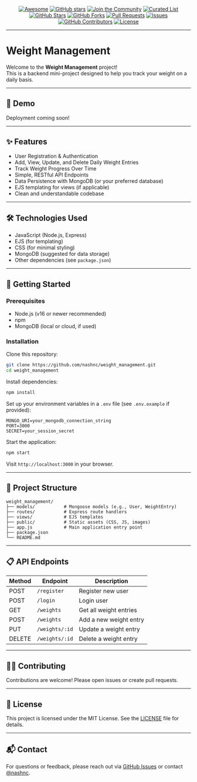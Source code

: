 
<div align="center">

[![Awesome](https://img.shields.io/badge/Awesome-Profile-blueviolet?logo=github)](https://github.com/nashnc/portfolio)
[![GitHub stars](https://img.shields.io/github/stars/nashnc/portfolio?style=social)](https://github.com/nashnc/portfolio/stargazers)
[![Join the Community](https://img.shields.io/badge/Join%20My%20Community-@nashnc-ff69b4?logo=github)](https://github.com/nashnc)
[![Curated List](https://img.shields.io/badge/Curated%20List-GitHub%20Profile%20READMEs-orange?logo=github)](https://github.com/nashnc/portfolio)
[![GitHub Stars](https://img.shields.io/github/stars/nashnc/portfolio?color=yellow&label=Stars)](https://github.com/nashnc/portfolio/stargazers)
[![GitHub Forks](https://img.shields.io/github/forks/nashnc/portfolio?color=green&label=Forks)](https://github.com/nashnc/portfolio/fork)
[![Pull Requests](https://img.shields.io/github/issues-pr/nashnc/portfolio?label=Pull%20Requests)](https://github.com/nashnc/portfolio/pulls)
[![Issues](https://img.shields.io/github/issues/nashnc/portfolio?label=Issues)](https://github.com/nashnc/portfolio/issues)
[![GitHub Contributors](https://img.shields.io/github/contributors/nashnc/portfolio?label=Contributors)](https://github.com/nashnc/portfolio/graphs/contributors)
[![License](https://img.shields.io/github/license/nashnc/portfolio)](https://github.com/nashnc/portfolio/blob/main/LICENSE)

</div>

---

# Weight Management

Welcome to the **Weight Management** project!  
This is a backend mini-project designed to help you track your weight on a daily basis.

---

## 🚀 Demo

Deployment coming soon!

---

## ✨ Features

- User Registration & Authentication
- Add, View, Update, and Delete Daily Weight Entries
- Track Weight Progress Over Time
- Simple, RESTful API Endpoints
- Data Persistence with MongoDB (or your preferred database)
- EJS templating for views (if applicable)
- Clean and understandable codebase

---

## 🛠 Technologies Used

- JavaScript (Node.js, Express)
- EJS (for templating)
- CSS (for minimal styling)
- MongoDB (suggested for data storage)
- Other dependencies (see `package.json`)

---

## 🏁 Getting Started

### Prerequisites

- Node.js (v16 or newer recommended)
- npm
- MongoDB (local or cloud, if used)

### Installation

Clone this repository:
```sh
git clone https://github.com/nashnc/weight_management.git
cd weight_management
```

Install dependencies:
```sh
npm install
```

Set up your environment variables in a `.env` file (see `.env.example` if provided):

```
MONGO_URI=your_mongodb_connection_string
PORT=3000
SECRET=your_session_secret
```

Start the application:
```sh
npm start
```

Visit `http://localhost:3000` in your browser.

---

## 📂 Project Structure

```
weight_management/
├── models/           # Mongoose models (e.g., User, WeightEntry)
├── routes/           # Express route handlers
├── views/            # EJS templates
├── public/           # Static assets (CSS, JS, images)
├── app.js            # Main application entry point
├── package.json
└── README.md
```

---

## 📋 API Endpoints

| Method | Endpoint         | Description                      |
|--------|------------------|----------------------------------|
| POST   | `/register`      | Register new user                |
| POST   | `/login`         | Login user                       |
| GET    | `/weights`       | Get all weight entries           |
| POST   | `/weights`       | Add a new weight entry           |
| PUT    | `/weights/:id`   | Update a weight entry            |
| DELETE | `/weights/:id`   | Delete a weight entry            |

---

## 🙋‍♂️ Contributing

Contributions are welcome! Please open issues or create pull requests.

---

## 📄 License

This project is licensed under the MIT License. See the [LICENSE](LICENSE) file for details.

---

## 📬 Contact

For questions or feedback, please reach out via [GitHub Issues](https://github.com/nashnc/weight_management/issues) or contact [@nashnc](https://github.com/nashnc).

```

